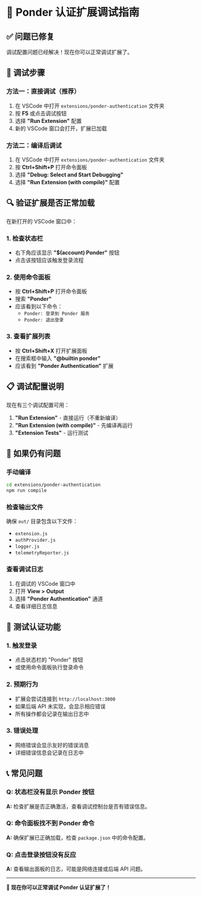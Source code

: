 # 🐛 Ponder 认证扩展调试指南

## ✅ 问题已修复

调试配置问题已经解决！现在你可以正常调试扩展了。

## 🚀 调试步骤

### 方法一：直接调试（推荐）
1. 在 VSCode 中打开 `extensions/ponder-authentication` 文件夹
2. 按 **F5** 或点击调试按钮
3. 选择 **"Run Extension"** 配置
4. 新的 VSCode 窗口会打开，扩展已加载

### 方法二：编译后调试
1. 在 VSCode 中打开 `extensions/ponder-authentication` 文件夹
2. 按 **Ctrl+Shift+P** 打开命令面板
3. 选择 **"Debug: Select and Start Debugging"**
4. 选择 **"Run Extension (with compile)"** 配置

## 🔍 验证扩展是否正常加载

在新打开的 VSCode 窗口中：

### 1. 检查状态栏
- 右下角应该显示 **"$(account) Ponder"** 按钮
- 点击该按钮应该触发登录流程

### 2. 使用命令面板
- 按 **Ctrl+Shift+P** 打开命令面板
- 搜索 **"Ponder"**
- 应该看到以下命令：
  - `Ponder: 登录到 Ponder 服务`
  - `Ponder: 退出登录`

### 3. 查看扩展列表
- 按 **Ctrl+Shift+X** 打开扩展面板
- 在搜索框中输入 **"@builtin ponder"**
- 应该看到 **"Ponder Authentication"** 扩展

## 📋 调试配置说明

现在有三个调试配置可用：

1. **"Run Extension"** - 直接运行（不重新编译）
2. **"Run Extension (with compile)"** - 先编译再运行
3. **"Extension Tests"** - 运行测试

## 🔧 如果仍有问题

### 手动编译
```bash
cd extensions/ponder-authentication
npm run compile
```

### 检查输出文件
确保 `out/` 目录包含以下文件：
- `extension.js`
- `authProvider.js`
- `logger.js`
- `telemetryReporter.js`

### 查看调试日志
1. 在调试的 VSCode 窗口中
2. 打开 **View > Output**
3. 选择 **"Ponder Authentication"** 通道
4. 查看详细日志信息

## 🎯 测试认证功能

### 1. 触发登录
- 点击状态栏的 "Ponder" 按钮
- 或使用命令面板执行登录命令

### 2. 预期行为
- 扩展会尝试连接到 `http://localhost:3000`
- 如果后端 API 未实现，会显示相应错误
- 所有操作都会记录在输出日志中

### 3. 错误处理
- 网络错误会显示友好的错误消息
- 详细错误信息会记录在日志中

## 📞 常见问题

### Q: 状态栏没有显示 Ponder 按钮
**A:** 检查扩展是否正确激活，查看调试控制台是否有错误信息。

### Q: 命令面板找不到 Ponder 命令
**A:** 确保扩展已正确加载，检查 `package.json` 中的命令配置。

### Q: 点击登录按钮没有反应
**A:** 查看输出面板的日志，可能是网络连接或后端 API 问题。

---

**🎉 现在你可以正常调试 Ponder 认证扩展了！**
